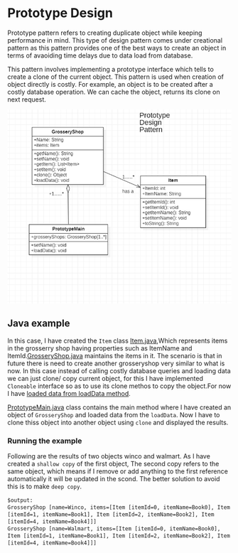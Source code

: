 # Prototype Design

Prototype pattern refers to creating duplicate object while keeping performance in mind. This type of design pattern comes under creational pattern as this pattern provides one of the best ways to create an object in terms of avaoiding time delays due to data load from database.

This pattern involves implementing a prototype interface which tells to create a clone of the current object. This pattern is used when creation of object directly is costly. For example, an object is to be created after a costly database operation. We can cache the object, returns its clone on next request.

![UML of GrosseryShop class using Prototype pattern](prototype-java.png "UML class diagram of Prototype Pattern")

## Java example

In this case, I have created the `Item` class [Item.java](Item.java),Which represents items in the grosserry shop having properties such as ItemName and ItemId.[GrosseryShop.java](GrosseryShop.java) maintains the items in it. The scenario is that in future there is need to create another grosseryshop very similar to what is now. In this case instead of calling costly database queries and loading data we can just clone/ copy current object, for this I have implemented `Cloneable` interface so as to use its clone methos to copy the object.For now I have [loaded data from loadData method](GrosseryShop.java#L47).  

[PrototypeMain.java](PrototypeMain.java) class contains the main method where I have created an object of `GrosseryShop` and loaded data from the `loadData`. Now I have to clone thiss object into another object using `clone` and displayed the results.

### Running the example

Following are the results of two objects winco and walmart. As I have created a `shallow copy` of the first object, The second copy refers to the same object, which means if I remove or add anything to the first reference automatically it will be updated in the scond. The better solution to avoid this is to make `deep copy`.

```{bash}
$output:
GrosseryShop [name=Winco, items=[Item [itemId=0, itemName=Book0], Item [itemId=1, itemName=Book1], Item [itemId=2, itemName=Book2], Item [itemId=4, itemName=Book4]]]
GrosseryShop [name=Walmart, items=[Item [itemId=0, itemName=Book0], Item [itemId=1, itemName=Book1], Item [itemId=2, itemName=Book2], Item [itemId=4, itemName=Book4]]]

```